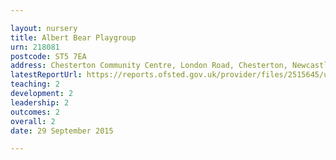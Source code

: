 ```yaml
---

layout: nursery
title: Albert Bear Playgroup
urn: 218081
postcode: ST5 7EA
address: Chesterton Community Centre, London Road, Chesterton, Newcastle, Staffordshire, ST5 7EA
latestReportUrl: https://reports.ofsted.gov.uk/provider/files/2515645/urn/218081.pdf
teaching: 2
development: 2
leadership: 2
outcomes: 2
overall: 2
date: 29 September 2015

---
```

